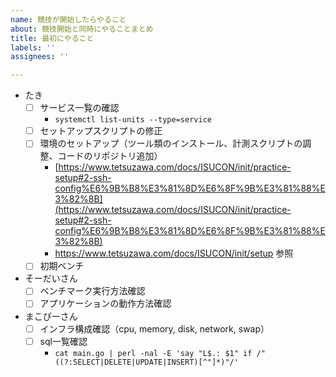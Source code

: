```yaml
---
name: 競技が開始したらやること
about: 競技開始と同時にやることまとめ
title: 最初にやること
labels: ''
assignees: ''

---
```


- たき
  - [ ] サービス一覧の確認
    - `systemctl list-units --type=service`
  - [ ] セットアップスクリプトの修正
  - [ ] 環境のセットアップ（ツール類のインストール、計測スクリプトの調整、コードのリポジトリ追加）
    - [https://www.tetsuzawa.com/docs/ISUCON/init/practice-setup#2-ssh-config%E6%9B%B8%E3%81%8D%E6%8F%9B%E3%81%88%E3%82%8B](https://www.tetsuzawa.com/docs/ISUCON/init/practice-setup#2-ssh-config%E6%9B%B8%E3%81%8D%E6%8F%9B%E3%81%88%E3%82%8B)
    - https://www.tetsuzawa.com/docs/ISUCON/init/setup 参照
  - [ ] 初期ベンチ
- そーだいさん
  - [ ] ベンチマーク実行方法確認
  - [ ] アプリケーションの動作方法確認
- まこぴーさん
  - [ ] インフラ構成確認（cpu, memory, disk, network, swap）
  - [ ] sql一覧確認
     - `cat main.go | perl -nal -E 'say "L$.: $1" if /"((?:SELECT|DELETE|UPDATE|INSERT)[^"]*)"/'`

